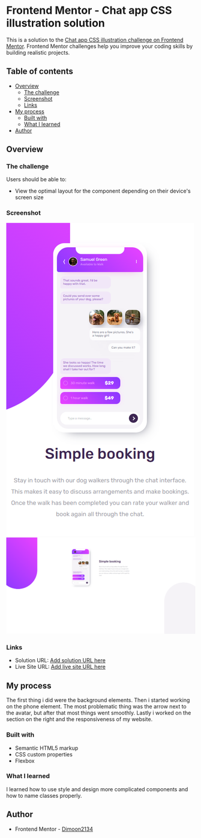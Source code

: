 # Frontend Mentor - Chat app CSS illustration solution

This is a solution to the [Chat app CSS illustration challenge on Frontend Mentor](https://www.frontendmentor.io/challenges/chat-app-css-illustration-O5auMkFqY). Frontend Mentor challenges help you improve your coding skills by building realistic projects.

## Table of contents

- [Overview](#overview)
  - [The challenge](#the-challenge)
  - [Screenshot](#screenshot)
  - [Links](#links)
- [My process](#my-process)
  - [Built with](#built-with)
  - [What I learned](#what-i-learned)
- [Author](#author)

## Overview

### The challenge

Users should be able to:

- View the optimal layout for the component depending on their device's screen size

### Screenshot

![Mobile Design](/design/mobile.png)
![Desktop Design](/design/desktop.png)

### Links

- Solution URL: [Add solution URL here](https://your-solution-url.com)
- Live Site URL: [Add live site URL here](https://your-live-site-url.com)

## My process

The first thing i did were the background elements. Then i started working on the phone element. The most problematic
thing was the arrow next to the avatar, but after that most things went smoothly. Lastly i worked on the section on the right and the responsiveness of my website.

### Built with

- Semantic HTML5 markup
- CSS custom properties
- Flexbox

### What I learned

I learned how to use style and design more complicated components and how to name classes properly.

## Author

- Frontend Mentor - [Dimoon2134](https://www.frontendmentor.io/profile/Dimoon2134)
